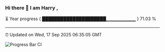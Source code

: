 ### Hi there 👋 I am Harry , 

⏳ Year progress { █████████████████████▁▁▁▁▁▁▁▁▁ } 71.03 %

---

⏰ Updated on Wed, 17 Sep 2025 06:35:05 GMT

![Progress Bar CI](https://github.com/duykhang68/duykhang68/workflows/Progress%20Bar%20CI/badge.svg)
